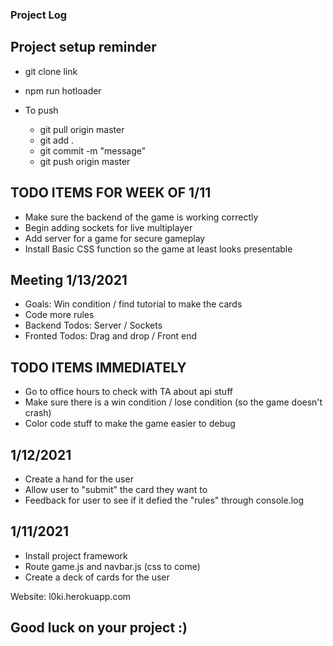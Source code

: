### Project Log 

## Project setup reminder
- git clone link
- npm run hotloader

- To push
  - git pull origin master
  - git add .
  - git commit -m "message"
  - git push origin master

## TODO ITEMS FOR WEEK OF 1/11

- Make sure the backend of the game is working correctly
- Begin adding sockets for live multiplayer
- Add server for a game for secure gameplay
- Install Basic CSS function so the game at least looks presentable

## Meeting 1/13/2021
- Goals: Win condition / find tutorial to make the cards
- Code more rules
- Backend Todos: Server / Sockets
- Fronted Todos: Drag and drop / Front end


## TODO ITEMS IMMEDIATELY

- Go to office hours to check with TA about api stuff
- Make sure there is a win condition / lose condition (so the game doesn't crash)
- Color code stuff to make the game easier to debug

## 1/12/2021

- Create a hand for the user
- Allow user to "submit" the card they want to
- Feedback for user to see if it defied the "rules" through console.log

## 1/11/2021

- Install project framework
- Route game.js and navbar.js (css to come)
- Create a deck of cards for the user

Website: l0ki.herokuapp.com

## Good luck on your project :)
